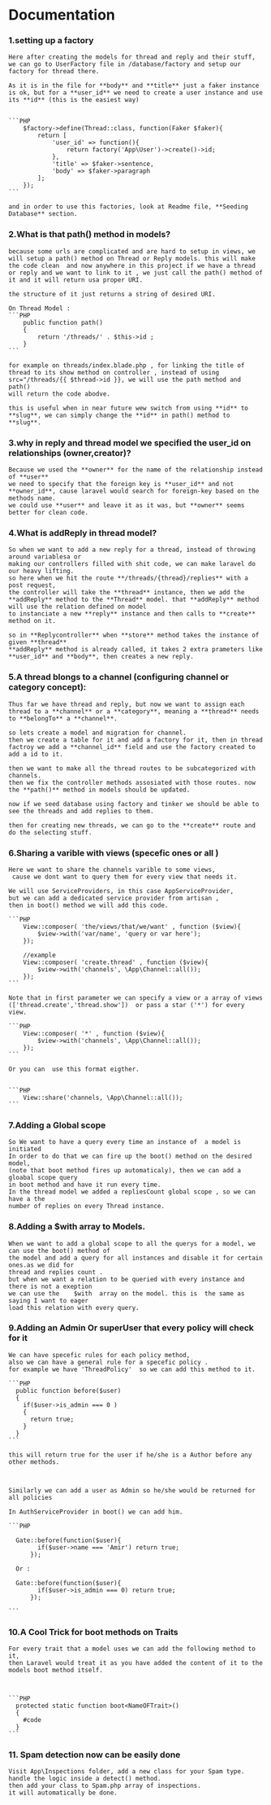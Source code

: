 # Documentation

### 1.setting up a factory
    Here after creating the models for thread and reply and their stuff, we can go to UserFactory file in /database/factory and setup our factory for thread there.
    
    As it is in the file for **body** and **title** just a faker instance is ok, but for a **user_id** we need to create a user instance and use its **id** (this is the easiest way)


    ```PHP
        $factory->define(Thread::class, function(Faker $faker){
            return [
                'user_id' => function(){
                    return factory('App\User')->create()->id;
                },
                'title' => $faker->sentence,
                'body' => $faker->paragraph
            ];
        });
    ```

    and in order to use this factories, look at Readme file, **Seeding Database** section.


### 2.What is that path() method in models?
    because some urls are complicated and are hard to setup in views, we will setup a path() method on Thread or Reply models. this will make the code clean  and now anywhere in this project if we have a thread or reply and we want to link to it , we just call the path() method of it and it will return usa proper URI.

    the structure of it just returns a string of desired URI.

    On Thread Model :
    ```PHP 
        public function path()
        {
            return '/threads/' . $this->id ;
        }
    ```

    for example on threads/index.blade.php , for linking the title of thread to its show method on controller , instead of using 
    src="/threads/{{ $thread->id }}, we will use the path method and path()
    will return the code abodve.

    this is useful when in near future wew switch from using **id** to **slug**, we can simply change the **id** in path() method to **slug**.
    

### 3.why in reply and thread model we specified the user_id on relationships (owner,creator)?
    Because we used the **owner** for the name of the relationship instead of **user**
    we need to specify that the foreign key is **user_id** and not **owner_id**, cause laravel would search for foreign-key based on the methods name.
    we could use **user** and leave it as it was, but **owner** seems better for clean code. 


### 4.What is addReply in thread model?
    So when we want to add a new reply for a thread, instead of throwing around variablesa or 
    making our controllers filled with shit code, we can make laravel do our heavy lifting.
    so here when we hit the route **/threads/{thread}/replies** with a post request,
    the controller will take the **thread** instance, then we add the **addReply** method to the **Thread** model. that **addReply** method will use the relation defined on model
    to instanciate a new **reply** instance and then calls to **create** method on it.

    so in **Replycontroller** when **store** method takes the instance of given **thread**
    **addReply** method is already called, it takes 2 extra prameters like **user_id** and **body**, then creates a new reply.


### 5.A thread blongs to a channel (configuring channel or category concept):
    Thus far we have thread and reply, but now we want to assign each thread to a **channel** or a **category**, meaning a **thread** needs to **belongTo** a **channel**.

    so lets create a model and migration for channel.
    then we create a table for it and add a factory for it, then in thread factroy we add a **channel_id** field and use the factory created to add a id to it.

    then we want to make all the thread routes to be subcategorized with channels.
    then we fix the controller methods assosiated with those routes. now the **path()** method in models should be updated.

    now if we seed database using factory and tinker we should be able to see the threads and add replies to them.

    then for creating new threads, we can go to the **create** route and do the selecting stuff.
    

### 6.Sharing a varible with views (specefic ones or all )
    Here we want to share the channels varible to some views,
     cause we dont want to query them for every view that needs it.

    We will use ServiceProviders, in this case AppServiceProvider,
    but we can add a dedicated service provider from artisan ,
    then in boot() method we will add this code.

    ```PHP
        View::composer( 'the/views/that/we/want' , function ($view){
            $view->with('var/name', 'query or var here');
        });

        //example
        View::composer( 'create.thread' , function ($view){
            $view->with('channels', \App\Channel::all());
        });
    ```
    
    Note that in first parameter we can specify a view or a array of views (['thread.create','thread.show'])  or pass a star ('*') for every view.

    ```PHP
        View::composer( '*' , function ($view){
            $view->with('channels', \App\Channel::all());
        });
    ```

    Or you can  use this format eigther.


    ```PHP
        View::share('channels, \App\Channel::all());
    ```



### 7.Adding a Global scope
    So We want to have a query every time an instance of  a model is initiated
    In order to do that we can fire up the boot() method on the desired model,
    (note that boot method fires up automaticaly), then we can add a gloabal scope query 
    in boot method and have it run every time.
    In the thread model we added a repliesCount global scope , so we can have a the 
    number of replies on every Thread instance. 



### 8.Adding a $with array to Models.
	When we want to add a global scope to all the querys for a model, we can use the boot() method of
	the model and add a query for all instances and disable it for certain ones.as we did for
	thread and replies count .
	but when we want a relation to be queried with every instance and there is not a exeption
	we can use the    $with  array on the model. this is  the same as saying I want to eager 
	load this relation with every query.



### 9.Adding an Admin Or superUser that every policy will check for it
	We can have specefic rules for each policy method,
	also we can have a general rule for a specefic policy .
	for example we have 'ThreadPolicy'  so we can add this method to it.

	```PHP
	  public function before($user)
	  {
		if($user->is_admin === 0 )
		{
		  return true;
		}
	  }
	```

	this will return true for the user if he/she is a Author before any other methods.



	Similarly we can add a user as Admin so he/she would be returned for all policies

	In AuthServiceProvider in boot() we can add him.

	```PHP
	  
	  Gate::before(function($user){
			if($user->name === 'Amir') return true;
		  });

	  Or :

	  Gate::before(function($user){
			if($user->is_admin === 0) return true;
		  });

	```



### 10.A Cool Trick for boot methods on Traits
	For every trait that a model uses we can add the following method to it,
	then Laravel would treat it as you have added the content of it to the 
	models boot method itself.



	```PHP
	  protected static function boot<NameOFTrait>()
	  {
		#code
	  }
	```

### 11. Spam detection now can be easily done
    Visit App\Inspections folder, add a new class for your Spam type.
    handle the logic inside a detect() method.
    then add your class to Spam.php array of inspections.
    it will automatically be done.
